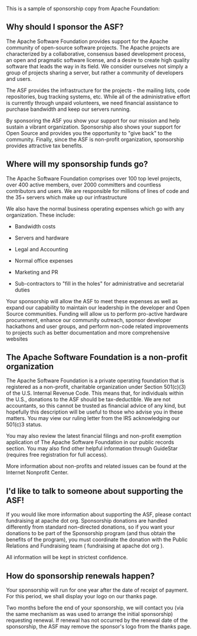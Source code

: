 This is a sample of sponsorship copy from Apache Foundation:

## Why should I sponsor the ASF?
The Apache Software Foundation provides support for the Apache community of open-source software projects. The Apache projects are characterized by a collaborative, consensus based development process, an open and pragmatic software license, and a desire to create high quality software that leads the way in its field. We consider ourselves not simply a group of projects sharing a server, but rather a community of developers and users.

The ASF provides the infrastructure for the projects - the mailing lists, code repositories, bug tracking systems, etc. While all of the administrative effort is currently through unpaid volunteers, we need financial assistance to purchase bandwidth and keep our servers running.

By sponsoring the ASF you show your support for our mission and help sustain a vibrant organization. Sponsorship also shows your support for Open Source and provides you the opportunity to "give back" to the community. Finally, since the ASF is non-profit organization, sponsorship provides attractive tax benefits.

## Where will my sponsorship funds go?
The Apache Software Foundation comprises over 100 top level projects, over 400 active members, over 2000 committers and countless contributors and users. We are responsible for millions of lines of code and the 35+ servers which make up our infrastructure

We also have the normal business operating expenses which go with any organization. These include:

- Bandwidth costs

- Servers and hardware

- Legal and Accounting

- Normal office expenses

- Marketing and PR

- Sub-contractors to "fill in the holes" for administrative and secretarial duties

Your sponsorship will allow the ASF to meet these expenses as well as expand our capability to maintain our leadership in the developer and Open Source communities. Funding will allow us to perform pro-active hardware procurement, enhance our community outreach, sponsor developer hackathons and user groups, and perform non-code related improvements to projects such as better documentation and more comprehensive websites

## The Apache Software Foundation is a non-profit organization
The Apache Software Foundation is a private operating foundation that is registered as a non-profit, charitable organization under Section 501(c)(3) of the U.S. Internal Revenue Code. This means that, for individuals within the U.S., donations to the ASF should be tax-deductible. We are not accountants, so this cannot be trusted as financial advice of any kind, but hopefully this description will be useful to those who advise you in these matters. You may view our ruling letter from the IRS acknowledging our 501(c)3 status.

You may also review the latest financial filings and non-profit exemption application of The Apache Software Foundation in our public records section. You may also find other helpful information through GuideStar (requires free registration for full access).

More information about non-profits and related issues can be found at the Internet Nonprofit Center.

## I'd like to talk to someone about supporting the ASF!
If you would like more information about supporting the ASF, please contact fundraising at apache dot org. Sponsorship donations are handled differently from standard non-directed donations, so if you want your donations to be part of the Sponsorship program (and thus obtain the benefits of the program), you must coordinate the donation with the Public Relations and Fundraising team ( fundraising at apache dot org ).

All information will be kept in strictest confidence.

## How do sponsorship renewals happen?
Your sponsorship will run for one year after the date of receipt of payment. For this period, we shall display your logo on our thanks page.

Two months before the end of your sponsorship, we will contact you (via the same mechanism as was used to arrange the initial sponsorship) requesting renewal. If renewal has not occurred by the renewal date of the sponsorship, the ASF may remove the sponsor's logo from the thanks page.